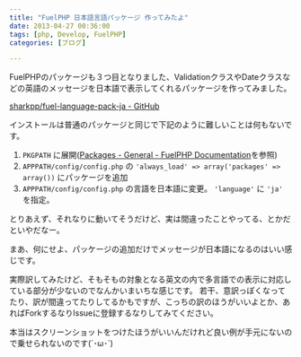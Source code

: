 ```yaml
---
title: "FuelPHP 日本語言語パッケージ 作ってみたよ"
date: 2013-04-27 00:36:00
tags: [php, Develop, FuelPHP]
categories: [ブログ]

---
```


FuelPHPのパッケージも３つ目となりました、ValidationクラスやDateクラスなどの英語のメッセージを日本語で表示してくれるパッケージを作ってみました。

[sharkpp/fuel-language-pack-ja - GitHub][1]

 [1]: https://github.com/sharkpp/fuel-language-pack-ja

インストールは普通のパッケージと同じで下記のように難しいことは何もないです。

  1. `PKGPATH` に展開([Packages - General - FuelPHP Documentation][2]を参照)
  2. `APPPATH/config/config.php` の `'always_load' => array('packages' => array())` にパッケージを追加
  3. `APPPATH/config/config.php` の言語を日本語に変更。 `'language'` に `'ja'` を指定。

 [2]: http://fuelphp.com/docs/general/packages.html

とりあえず、それなりに動いてそうだけど、実は間違ったことやってる、とかだといやだなー。

まあ、何にせよ、パッケージの追加だけでメッセージが日本語になるのはいい感じです。

実際訳してみたけど、そもそもの対象となる英文の内で多言語での表示に対応している部分が少ないのでなんかいまいちな感じです。 若干、意訳っぽくなってたり、訳が間違ってたりしてるかもですが、こっちの訳のほうがいいよとか、あればForkするなりIssueに登録するなりしてみてください。

本当はスクリーンショットをつけたほうがいいんだけれど良い例が手元にないので乗せられないのです(´･ω･\`)
